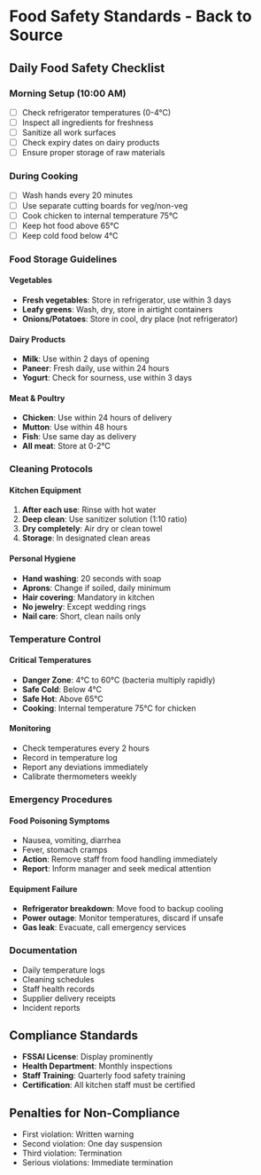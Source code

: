 # Food Safety Standards - Back to Source

## Daily Food Safety Checklist

### Morning Setup (10:00 AM)
- [ ] Check refrigerator temperatures (0-4°C)
- [ ] Inspect all ingredients for freshness
- [ ] Sanitize all work surfaces
- [ ] Check expiry dates on dairy products
- [ ] Ensure proper storage of raw materials

### During Cooking
- [ ] Wash hands every 20 minutes
- [ ] Use separate cutting boards for veg/non-veg
- [ ] Cook chicken to internal temperature 75°C
- [ ] Keep hot food above 65°C
- [ ] Keep cold food below 4°C

### Food Storage Guidelines

#### Vegetables
- **Fresh vegetables**: Store in refrigerator, use within 3 days
- **Leafy greens**: Wash, dry, store in airtight containers
- **Onions/Potatoes**: Store in cool, dry place (not refrigerator)

#### Dairy Products
- **Milk**: Use within 2 days of opening
- **Paneer**: Fresh daily, use within 24 hours
- **Yogurt**: Check for sourness, use within 3 days

#### Meat & Poultry
- **Chicken**: Use within 24 hours of delivery
- **Mutton**: Use within 48 hours
- **Fish**: Use same day as delivery
- **All meat**: Store at 0-2°C

### Cleaning Protocols

#### Kitchen Equipment
1. **After each use**: Rinse with hot water
2. **Deep clean**: Use sanitizer solution (1:10 ratio)
3. **Dry completely**: Air dry or clean towel
4. **Storage**: In designated clean areas

#### Personal Hygiene
- **Hand washing**: 20 seconds with soap
- **Aprons**: Change if soiled, daily minimum
- **Hair covering**: Mandatory in kitchen
- **No jewelry**: Except wedding rings
- **Nail care**: Short, clean nails only

### Temperature Control

#### Critical Temperatures
- **Danger Zone**: 4°C to 60°C (bacteria multiply rapidly)
- **Safe Cold**: Below 4°C
- **Safe Hot**: Above 65°C
- **Cooking**: Internal temperature 75°C for chicken

#### Monitoring
- Check temperatures every 2 hours
- Record in temperature log
- Report any deviations immediately
- Calibrate thermometers weekly

### Emergency Procedures

#### Food Poisoning Symptoms
- Nausea, vomiting, diarrhea
- Fever, stomach cramps
- **Action**: Remove staff from food handling immediately
- **Report**: Inform manager and seek medical attention

#### Equipment Failure
- **Refrigerator breakdown**: Move food to backup cooling
- **Power outage**: Monitor temperatures, discard if unsafe
- **Gas leak**: Evacuate, call emergency services

### Documentation
- Daily temperature logs
- Cleaning schedules
- Staff health records
- Supplier delivery receipts
- Incident reports

## Compliance Standards
- **FSSAI License**: Display prominently
- **Health Department**: Monthly inspections
- **Staff Training**: Quarterly food safety training
- **Certification**: All kitchen staff must be certified

## Penalties for Non-Compliance
- First violation: Written warning
- Second violation: One day suspension
- Third violation: Termination
- Serious violations: Immediate termination